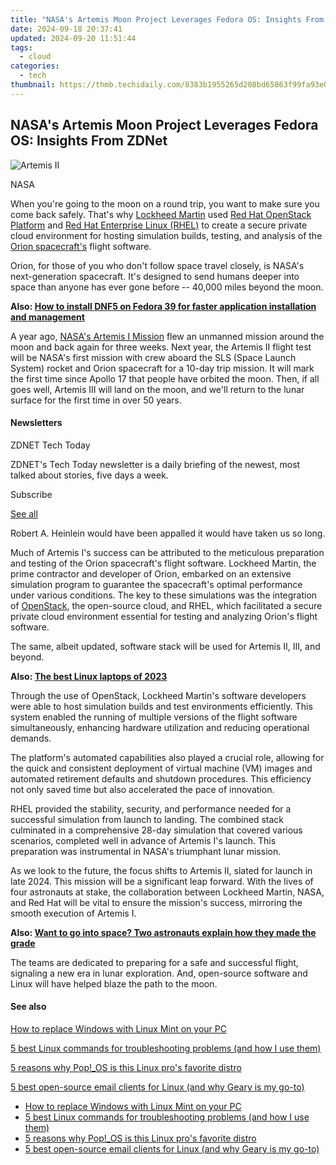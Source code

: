 ```yaml
---
title: "NASA's Artemis Moon Project Leverages Fedora OS: Insights From ZDNet"
date: 2024-09-18 20:37:41
updated: 2024-09-20 11:51:44
tags:
  - cloud
categories:
  - tech
thumbnail: https://thmb.techidaily.com/8383b1955265d208bd65863f99fa93e0506dbf01fc1cf31d37490fb679a3c33d.png
---
```


## NASA's Artemis Moon Project Leverages Fedora OS: Insights From ZDNet

![Artemis II](https://www.zdnet.com/a/img/resize/e32dcd8b6b10dedb5e96105a41d19470827d8b42/2023/11/15/8207d801-1598-46c4-bbe2-5168aa1278ae/aretmis-ii.jpg?auto=webp&width=1280)

NASA

When you're going to the moon on a round trip, you want to make sure you come back safely. That's why [Lockheed Martin](https://www.lockheedmartin.com/en-us) used [Red Hat OpenStack Platform](https://www.redhat.com/en/technologies/linux-platforms/openstack-platform) and [Red Hat Enterprise Linux (RHEL)](https://www.redhat.com/en/technologies/linux-platforms/enterprise-linux) to create a secure private cloud environment for hosting simulation builds, testing, and analysis of the [Orion spacecraft's](https://www.nasa.gov/humans-in-space/orion-spacecraft/) flight software.

Orion, for those of you who don't follow space travel closely, is NASA's next-generation spacecraft. It's designed to send humans deeper into space than anyone has ever gone before -- 40,000 miles beyond the moon.

**Also: [How to install DNF5 on Fedora 39 for faster application installation and management](https://www.zdnet.com/article/how-to-install-dnf5-on-fedora-39-for-faster-application-installation-and-management/)**

A year ago, [NASA's Artemis I Mission](https://www.nasa.gov/mission/artemis-i/) flew an unmanned mission around the moon and back again for three weeks. Next year, the Artemis II flight test will be NASA's first mission with crew aboard the SLS (Space Launch System) rocket and Orion spacecraft for a 10-day trip mission. It will mark the first time since Apollo 17 that people have orbited the moon. Then, if all goes well, Artemis III will land on the moon, and we'll return to the lunar surface for the first time in over 50 years. 

#### Newsletters

ZDNET Tech Today

ZDNET's Tech Today newsletter is a daily briefing of the newest, most talked about stories, five days a week.

 Subscribe

[See all](https://www.zdnet.com/newsletters/)

Robert A. Heinlein would have been appalled it would have taken us so long. 

Much of Artemis I's success can be attributed to the meticulous preparation and testing of the Orion spacecraft's flight software. Lockheed Martin, the prime contractor and developer of Orion, embarked on an extensive simulation program to guarantee the spacecraft's optimal performance under various conditions. The key to these simulations was the integration of [OpenStack](https://www.openstack.org/), the open-source cloud, and RHEL, which facilitated a secure private cloud environment essential for testing and analyzing Orion's flight software.

The same, albeit updated, software stack will be used for Artemis II, III, and beyond. 

**Also: [The best Linux laptops of 2023](https://www.zdnet.com/article/best-linux-laptop/)**

Through the use of OpenStack, Lockheed Martin's software developers were able to host simulation builds and test environments efficiently. This system enabled the running of multiple versions of the flight software simultaneously, enhancing hardware utilization and reducing operational demands. 

The platform's automated capabilities also played a crucial role, allowing for the quick and consistent deployment of virtual machine (VM) images and automated retirement defaults and shutdown procedures. This efficiency not only saved time but also accelerated the pace of innovation.

RHEL provided the stability, security, and performance needed for a successful simulation from launch to landing. The combined stack culminated in a comprehensive 28-day simulation that covered various scenarios, completed well in advance of Artemis I's launch. This preparation was instrumental in NASA's triumphant lunar mission.

As we look to the future, the focus shifts to Artemis II, slated for launch in late 2024\. This mission will be a significant leap forward. With the lives of four astronauts at stake, the collaboration between Lockheed Martin, NASA, and Red Hat will be vital to ensure the mission's success, mirroring the smooth execution of Artemis I. 

**Also: [Want to go into space? Two astronauts explain how they made the grade](https://www.zdnet.com/article/want-to-go-into-space-two-astronauts-explain-how-they-made-the-grade/)**

The teams are dedicated to preparing for a safe and successful flight, signaling a new era in lunar exploration. And, open-source software and Linux will have helped blaze the path to the moon. 

#### See also

[How to replace Windows with Linux Mint on your PC](https://www.zdnet.com/article/how-to-replace-windows-with-linux-mint-on-your-pc/ "How to replace Windows with Linux Mint on your PC")

[5 best Linux commands for troubleshooting problems (and how I use them)](https://www.zdnet.com/article/5-best-linux-commands-for-troubleshooting-problems-and-how-i-use-them/ "5 best Linux commands for troubleshooting problems (and how I use them)")

[5 reasons why Pop!\_OS is this Linux pro's favorite distro](https://www.zdnet.com/article/5-reasons-why-pop-os-is-this-linux-pros-favorite-distro/ "5 reasons why Pop!_OS is this Linux pro's favorite distro")

[5 best open-source email clients for Linux (and why Geary is my go-to)](https://www.zdnet.com/article/5-best-open-source-email-clients-for-linux-and-why-geary-is-my-go-to/ "5 best open-source email clients for Linux (and why Geary is my go-to)")

* [How to replace Windows with Linux Mint on your PC](https://www.zdnet.com/article/how-to-replace-windows-with-linux-mint-on-your-pc/ "How to replace Windows with Linux Mint on your PC")
* [5 best Linux commands for troubleshooting problems (and how I use them)](https://www.zdnet.com/article/5-best-linux-commands-for-troubleshooting-problems-and-how-i-use-them/ "5 best Linux commands for troubleshooting problems (and how I use them)")
* [5 reasons why Pop!\_OS is this Linux pro's favorite distro](https://www.zdnet.com/article/5-reasons-why-pop-os-is-this-linux-pros-favorite-distro/ "5 reasons why Pop!_OS is this Linux pro's favorite distro")
* [5 best open-source email clients for Linux (and why Geary is my go-to)](https://www.zdnet.com/article/5-best-open-source-email-clients-for-linux-and-why-geary-is-my-go-to/ "5 best open-source email clients for Linux (and why Geary is my go-to)")

<ins class="adsbygoogle"
     style="display:block"
     data-ad-format="autorelaxed"
     data-ad-client="ca-pub-7571918770474297"
     data-ad-slot="1223367746"></ins>



<ins class="adsbygoogle"
     style="display:block"
     data-ad-client="ca-pub-7571918770474297"
     data-ad-slot="8358498916"
     data-ad-format="auto"
     data-full-width-responsive="true"></ins>
